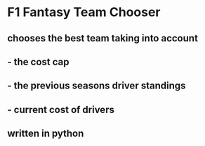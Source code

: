 # F1 Fantasy Team Chooser
## chooses the best team taking into account 
## - the cost cap 
## - the previous seasons driver standings
## - current cost of drivers
## written in python
